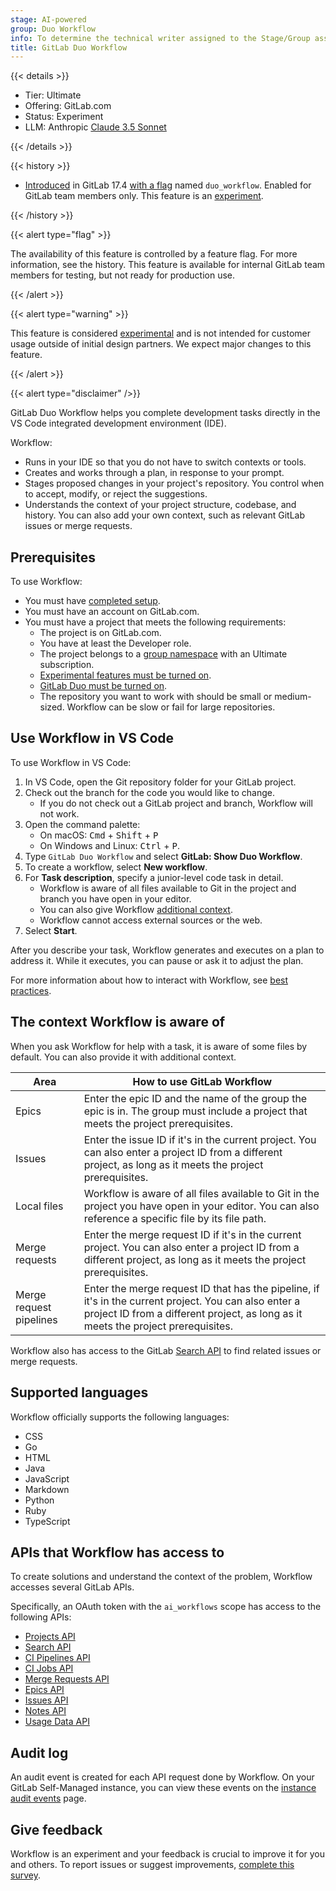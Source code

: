 ```yaml
---
stage: AI-powered
group: Duo Workflow
info: To determine the technical writer assigned to the Stage/Group associated with this page, see https://handbook.gitlab.com/handbook/product/ux/technical-writing/#assignments
title: GitLab Duo Workflow
---
```


{{< details >}}

- Tier: Ultimate
- Offering: GitLab.com
- Status: Experiment
- LLM: Anthropic [Claude 3.5 Sonnet](https://console.cloud.google.com/vertex-ai/publishers/anthropic/model-garden/claude-3-5-sonnet)

{{< /details >}}

{{< history >}}

- [Introduced](https://gitlab.com/groups/gitlab-org/-/epics/14153) in GitLab 17.4 [with a flag](../../administration/feature_flags.md) named `duo_workflow`. Enabled for GitLab team members only. This feature is an [experiment](../../policy/development_stages_support.md).

{{< /history >}}

{{< alert type="flag" >}}

The availability of this feature is controlled by a feature flag.
For more information, see the history.
This feature is available for internal GitLab team members for testing, but not ready for production use.

{{< /alert >}}

{{< alert type="warning" >}}

This feature is considered [experimental](../../policy/development_stages_support.md) and is not intended for customer usage outside of initial design partners. We expect major changes to this feature.

{{< /alert >}}

{{< alert type="disclaimer" />}}

GitLab Duo Workflow helps you complete development tasks directly in the VS Code integrated development environment (IDE).

Workflow:

- Runs in your IDE so that you do not have to switch contexts or tools.
- Creates and works through a plan, in response to your prompt.
- Stages proposed changes in your project's repository.
  You control when to accept, modify, or reject the suggestions.
- Understands the context of your project structure, codebase, and history.
  You can also add your own context, such as relevant GitLab issues or merge requests.

## Prerequisites

To use Workflow:

- You must have [completed setup](set_up.md).
- You must have an account on GitLab.com.
- You must have a project that meets the following requirements:
  - The project is on GitLab.com.
  - You have at least the Developer role.
  - The project belongs to a [group namespace](../namespace/_index.md) with an Ultimate subscription.
  - [Experimental features must be turned on](../gitlab_duo/turn_on_off.md#turn-on-beta-and-experimental-features).
  - [GitLab Duo must be turned on](../gitlab_duo/_index.md).
  - The repository you want to work with should be small or medium-sized.
    Workflow can be slow or fail for large repositories.

## Use Workflow in VS Code

To use Workflow in VS Code:

1. In VS Code, open the Git repository folder for your GitLab project.
1. Check out the branch for the code you would like to change.
   - If you do not check out a GitLab project and branch, Workflow will not work.
1. Open the command palette:
   - On macOS: <kbd>Cmd</kbd> + <kbd>Shift</kbd> + <kbd>P</kbd>
   - On Windows and Linux: <kbd>Ctrl</kbd> + <kbd>P</kbd>.
1. Type `GitLab Duo Workflow` and select **GitLab: Show Duo Workflow**.
1. To create a workflow, select **New workflow**.
1. For **Task description**, specify a junior-level code task in detail.
   - Workflow is aware of all files available to Git in the project and branch you have open in your editor.
   - You can also give Workflow [additional context](#the-context-workflow-is-aware-of).
   - Workflow cannot access external sources or the web.
1. Select **Start**.

After you describe your task, Workflow generates and executes on a plan to address it.
While it executes, you can pause or ask it to adjust the plan.

For more information about how to interact with Workflow, see [best practices](best_practices.md).

## The context Workflow is aware of

When you ask Workflow for help with a task, it is aware of some files by default.
You can also provide it with additional context.

| Area                          | How to use GitLab Workflow |
|-------------------------------|--------------------------------|
| Epics                         | Enter the epic ID and the name of the group the epic is in. The group must include a project that meets the project prerequisites. |
| Issues                        | Enter the issue ID if it's in the current project. You can also enter a project ID from a different project, as long as it meets the project prerequisites. |
| Local files                   | Workflow is aware of all files available to Git in the project you have open in your editor. You can also reference a specific file by its file path. |
| Merge requests                | Enter the merge request ID if it's in the current project. You can also enter a project ID from a different project, as long as it meets the project prerequisites. |
| Merge request pipelines       | Enter the merge request ID that has the pipeline, if it's in the current project. You can also enter a project ID from a different project, as long as it meets the project prerequisites. |

Workflow also has access to the GitLab [Search API](../../api/search.md) to find related issues or merge requests.

## Supported languages

Workflow officially supports the following languages:

- CSS
- Go
- HTML
- Java
- JavaScript
- Markdown
- Python
- Ruby
- TypeScript

## APIs that Workflow has access to

To create solutions and understand the context of the problem,
Workflow accesses several GitLab APIs.

Specifically, an OAuth token with the `ai_workflows` scope has access
to the following APIs:

- [Projects API](../../api/projects.md)
- [Search API](../../api/search.md)
- [CI Pipelines API](../../api/pipelines.md)
- [CI Jobs API](../../api/jobs.md)
- [Merge Requests API](../../api/merge_requests.md)
- [Epics API](../../api/epics.md)
- [Issues API](../../api/issues.md)
- [Notes API](../../api/notes.md)
- [Usage Data API](../../api/usage_data.md)

## Audit log

An audit event is created for each API request done by Workflow.
On your GitLab Self-Managed instance, you can view these events on the
[instance audit events](../../administration/compliance/audit_event_reports.md#instance-audit-events) page.

## Give feedback

Workflow is an experiment and your feedback is crucial to improve it for you and others.
To report issues or suggest improvements,
[complete this survey](https://gitlab.fra1.qualtrics.com/jfe/form/SV_9GmCPTV7oH9KNuu).
